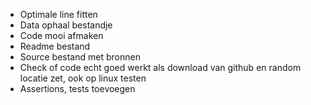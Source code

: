 - Optimale line fitten
- Data ophaal bestandje
- Code mooi afmaken
- Readme bestand
- Source bestand met bronnen
- Check of code echt goed werkt als download van github en random locatie zet, ook op linux testen
- Assertions, tests toevoegen